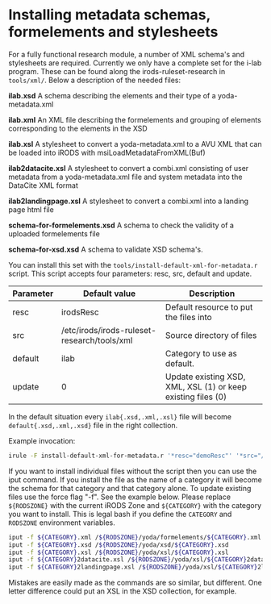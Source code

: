 # Installing metadata schemas, formelements and stylesheets
For a fully functional research module, a number of XML schema's and stylesheets are required. Currently we only have a
complete set for the i-lab program. These can be found along the irods-ruleset-research in `tools/xml/`. Below a
description of the needed files:


**ilab.xsd**
  A schema describing the elements and their type of a yoda-metadata.xml

**ilab.xml**
  An XML file describing the formelements and grouping of elements corresponding to the elements in the XSD

**ilab.xsl**
  A stylesheet to convert a yoda-metadata.xml to a AVU XML that can be loaded into iRODS with msiLoadMetadataFromXML(Buf)

**ilab2datacite.xsl**
  A stylesheet to convert a combi.xml consisting of user metadata from a yoda-metadata.xml file and system metadata into
  the DataCite XML format

**ilab2landingpage.xsl**
  A stylesheet to convert a combi.xml into a landing page html file

**schema-for-formelements.xsd**
  A schema to check the validity of a uploaded formelements file

**schema-for-xsd.xsd**
  A schema to validate XSD schema's.

You can install this set with the `tools/install-default-xml-for-metadata.r` script. This script accepts four parameters:
resc, src, default and update.


Parameter  | Default value                               | Description
-----------|---------------------------------------------|------------
resc	     | irodsResc	                                 | Default resource to put the files into
src        | /etc/irods/irods-ruleset-research/tools/xml | Source directory of files
default    | ilab                                        | Category to use as default.
update     | 0                                           | Update existing XSD, XML, XSL (1) or keep existing files (0)

In the default situation every `ilab{.xsd,.xml,.xsl}` file will become `default{.xsd,.xml,.xsd}` file in the right collection.

Example invocation:
```bash
irule -F install-default-xml-for-metadata.r '*resc="demoResc"' '*src="/tmp/xml"' '*default="dc"' '*update=1'
```

If you want to install individual files without the script then you can use the iput command. If you install the file as
the name of a category it will become the schema for that category and that category alone. To update existing files
use the force flag "-f". See the example below. Please replace `${RODSZONE}` with the current iRODS Zone and `${CATEGORY}` with
the category you want to install. This is legal bash if you define the `CATEGORY` and `RODSZONE` environment variables.

```bash
iput -f ${CATEGORY}.xml /${RODSZONE}/yoda/formelements/${CATEGORY}.xml
iput -f ${CATEGORY}.xsd /${RODSZONE}/yoda/xsd/${CATEGORY}.xsd
iput -f ${CATEGORY}.xsl /${RODSZONE}/yoda/xsl/${CATEGORY}.xsl
iput -f ${CATEGORY}2datacite.xsl /${RODSZONE}/yoda/xsl/${CATEGORY}2datacite.xsl
iput -f ${CATEGORY}2landingpage.xsl /${RODSZONE}/yoda/xsl/${CATEGORY}2landingpage.xsl
```

Mistakes are easily made as the commands are so similar, but different.
One letter difference could put an XSL in the XSD collection, for example.
